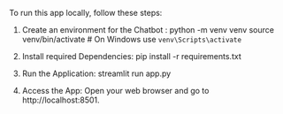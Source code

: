 To run this app locally, follow these steps:
1. Create an environment for the Chatbot :
python -m venv venv
source venv/bin/activate  # On Windows use `venv\Scripts\activate`

2. Install required Dependencies:
pip install -r requirements.txt

3. Run the Application:
streamlit run app.py

4. Access the App:
Open your web browser and go to http://localhost:8501.

